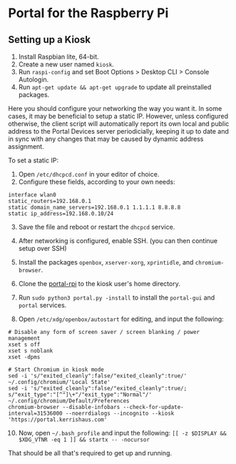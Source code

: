 # Portal for the Raspberry Pi

## Setting up a Kiosk

1. Install Raspbian lite, 64-bit.
2. Create a new user named `kiosk`.
3. Run `raspi-config` and set Boot Options > Desktop CLI > Console Autologin.
4. Run `apt-get update && apt-get upgrade` to update all preinstalled packages.

Here you should configure your networking the way you want it. In some cases, it may be beneficial to setup a static IP. However, unless configured otherwise, the client script will automatically report its own local and public address to the Portal Devices server periodicially, keeping it up to date and in sync with any changes that may be caused by dynamic address assignment.  

To set a static IP:
1. Open `/etc/dhcpcd.conf` in your editor of choice.
2. Configure these fields, according to your own needs:
```
interface wlan0
static_routers=192.168.0.1
static domain_name_servers=192.168.0.1 1.1.1.1 8.8.8.8
static ip_address=192.168.0.10/24
```
3. Save the file and reboot or restart the `dhcpcd` service.

5. After networking is configured, enable SSH. (you can then continue setup over SSH)  
6. Install the packages `openbox`, `xserver-xorg`, `xprintidle`, and `chromium-browser`.
7. Clone the [portal-rpi](https://git.kerrishaus.com/portal-rpi) to the kiosk user's home directory.
8. Run `sudo python3 portal.py -install` to install the `portal-gui` and `portal` services.
9. Open `/etc/xdg/openbox/autostart` for editing, and input the following:
```
# Disable any form of screen saver / screen blanking / power management
xset s off
xset s noblank
xset -dpms

# Start Chromium in kiosk mode
sed -i 's/"exited_cleanly":false/"exited_cleanly":true/' ~/.config/chromium/'Local State'
sed -i 's/"exited_cleanly":false/"exited_cleanly":true/; s/"exit_type":"[^"]\+"/"exit_type":"Normal"/' ~/.config/chromium/Default/Preferences
chromium-browser --disable-infobars --check-for-update-interval=31536000 --noerrdialogs --incognito --kiosk 'https://portal.kerrishaus.com'
```
10. Now, open `~/.bash_profile` and input the following:
`[[ -z $DISPLAY && $XDG_VTNR -eq 1 ]] && startx -- -nocursor`

That should be all that's required to get up and running.
